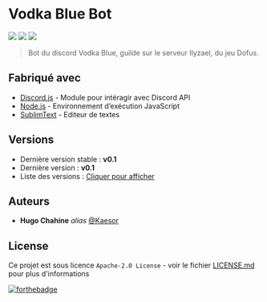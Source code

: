 # Vodka Blue Bot

[![](https://img.shields.io/discord/372371393783791629?style=flat-square&logo=discord)](https://discord.com/)
[![](https://img.shields.io/badge/discordjs-v12.5.1-blue.svg?style=flat-square)](https://www.npmjs.com/package/discord.js)
[![](https://img.shields.io/badge/version-v0.1-blue.svg?style=flat-square)](https://github.com/Kaesor/Vodka-Blue)

> Bot du discord Vodka Blue, guilde sur le serveur Ilyzael, du jeu Dofus.

## Fabriqué avec

* [Discord.js](https://discord.js.org/#/) - Module pour intéragir avec Discord API
* [Node.js](https://nodejs.org/fr/) - Environnement d’exécution JavaScript
* [SublimText](https://www.sublimetext.com/) - Editeur de textes

## Versions
* Dernière version stable : **v0.1**
* Dernière version : **v0.1**
* Liste des versions : [Cliquer pour afficher](https://github.com/Kaesor/Vodka-Blue/tags)

## Auteurs
* **Hugo Chahine** _alias_ [@Kaesor](https://github.com/Kaesor)

## License

Ce projet est sous licence ``Apache-2.0 License`` - voir le fichier [LICENSE.md](LICENSE.md) pour plus d'informations

[![forthebadge](https://forthebadge.com/images/badges/built-with-love.svg)](https://forthebadge.com)